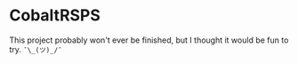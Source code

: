 # CobaltRSPS

This project probably won't ever be finished, but I thought it would be fun to try. `¯\_(ツ)_/¯`
